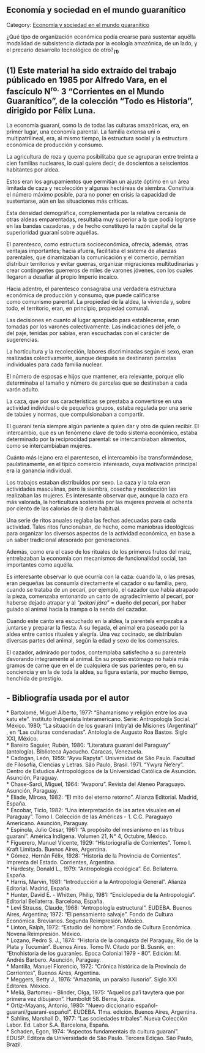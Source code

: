 ## Economía y sociedad en el mundo guaranítico

Category: [Economía y sociedad en el mundo guaranítico](http://descubrircorrientes.com.ar/2012/index.php/2960-historia-desde-el-origen-hasta-1814/poblamiento-prehistorico-de-la-cuenca-del-plata/prehistoria-de-la-cuenca-del-plata/los-guaranies/economia-y-sociedad-en-el-mundo-guaranitico)

¿Qué tipo de organización económica podía crearse para sustentar aquélla modalidad de subsistencia dictada por la ecología amazónica, de un lado, y el precario desarrollo tecnológico de otro?<sub><strong>(1)</strong></sub>

## **(1)** Este material ha sido extraído del trabajo públicado en 1985 por Alfredo Vara, en el fascículo N<sup>ro.</sup> 3 “Corrientes en el Mundo Guaranítico”, de la colección “Todo es Historia”, dirigido por Félix Luna.

La economía guaraní, como la de todas las culturas amazónicas, era, en primer lugar, una economía parental. La familia extensa uni o multipatrilineal, era, al mismo tiempo, la estructura social y la estructura económica de producción y consumo.

La agricultura de roza y quema posibilitaba que se agruparan entre treinta a cien familias nucleares, lo cual quiere decir, de doscientos a seiscientos habitantes por aldea.

Estos eran los agrupamientos que permitían un ajuste óptimo en un área limitada de caza y recolección y algunas hectáreas de siembra. Constituía el número máximo posible, para no poner en crisis la capacidad de sustentarse, aún en las situaciones más críticas.

Esta densidad demográfica, complementada por la relativa cercanía de otras aldeas emparentadas, resultaba muy superior a la que podía lograrse en las bandas cazadoras, y de hecho constituyó la razón capital de la superioridad guaraní sobre aquéllas.

El parentesco, como estructura socioeconómica, ofrecía, además, otras ventajas importantes; hacia afuera, facilitaba el sistema de alianzas parentales, que dinamizaban la comunicación y el comercio, permitían distribuir territorios y evitar guerras, organizar migraciones multitudinarias y crear contingentes guerreros de miles de varones jóvenes, con los cuales llegaron a desafiar al propio Imperio incaico.

Hacia adentro, el parentesco consagraba una verdadera estructura económica de producción y consumo, que puede calificarse como comunismo parental. La propiedad de la aldea, la vivienda y, sobre todo, el territorio, eran, en principio, propiedad comunal.

Las decisiones en cuanto al lugar apropiado para establecerse, eran tomadas por los varones colectivamente. Las indicaciones del jefe, o del paje, tenidas por sabias, eran escuchadas con el carácter de sugerencias.

La horticultura y la recolección, labores discriminadas según el sexo, eran realizadas colectivamente, aunque después se destinaran parcelas individuales para cada familia nuclear.

El número de esposas e hijos que mantener, era relevante, porque ello determinaba el tamaño y número de parcelas que se destinaban a cada varón adulto.

La caza, que por sus características se prestaba a convertirse en una actividad individual o de pequeños grupos, estaba regulada por una serie de tabúes y normas, que compulsionaban a compartir.

El guaraní tenía siempre algún pariente a quien dar y otro de quien recibir. El intercambio, que es un fenómeno clave de todo sistema económico, estaba determinado por la reciprocidad parental: se intercambiaban alimentos, como se intercambiaban mujeres.

Cuánto más lejano era el parentesco, el intercambio iba transformándose, paulatinamente, en el típico comercio interesado, cuya motivación principal era la ganancia individual.

Los trabajos estaban distribuidos por sexo. La caza y la tala eran actividades masculinas, pero la siembra, cosecha y recolección las realizaban las mujeres. Es interesante observar que, aunque la caza era más valorada, la horticultura sostenida por las mujeres proveía el ochenta por ciento de las calorías de la dieta habitual.

Una serie de ritos anuales reglaba las fechas adecuadas para cada actividad. Tales ritos funcionaban, de hecho, como maniobras ideológicas para organizar los diversos aspectos de la actividad económica, en base a un saber tradicional atesorado por generaciones.

Además, como era el caso de los rituales de los primeros frutos del maíz, entrelazaban la economía con mecanismos de funcionalidad social, tan importantes como aquélla.

Es interesante observar lo que ocurría con la caza: cuando la, o las presas, eran pequeñas las consumía directamente el cazador o su familia, pero, cuando se trataba de un pecarí, por ejemplo, el cazador que había atrapado la pieza, comenzaba entonando un canto de agradecimiento al pecarí, por haberse dejado atrapar y al _“pekari jára”_ = dueño del pecarí, por haber guiado al animal hacia la trampa o la senda del cazador.

Cuando este canto era escuchado en la aldea, la parentela empezaba a juntarse y preparar la fiesta. A su llegada, el animal era paseado por la aldea entre cantos rituales y alegría. Una vez cocinado, se distribuían diversas partes del animal, según la edad y sexo de los comensales.

El cazador, admirado por todos, contemplaba satisfecho a su parentela devorando íntegramente al animal. En su propio estómago no había más gramos de carne que en el de cualquiera de sus parientes pero, en su conciencia y en la de toda la aldea, su figura estaría, por mucho tiempo, henchida de prestigio.

## **\- Bibliografía usada por el autor**

\* Bartolomé, Miguel Alberto, 1977: “Shamanismo y religión entre los ava katu ete”. Instituto Indigenista Interamericano. Serie: Antropología Social. México. 1980; “La situación de los guaraní (mby’a) de Misiones (Argentina)” , en “Las culturas condenadas”. Antología de Augusto Roa Bastos. Siglo XXI, México.  
\* Bareiro Saguier, Rubén, 1980: “Literatura guaraní del Paraguay” (antología). Biblioteca Ayacucho. Caracas, Venezuela.  
\* Cadogan, León, 1959: “Ayvu Rapyta”. Universidad de São Paulo. Facultad de Filosofía, Ciencias y Letras. São Paulo, Brasil. 1971. “Ywyra Ñe’ery”. Centro de Estudios Antropológicos de la Universidad Católica de Asunción. Asunción, Paraguay.  
\* Chase-Sardi, Miguel, 1964: “Avaporu”. Revista del Ateneo Paraguayo. Asunción, Paraguay.  
\* Eliade, Mircea, 1982: “El mito del eterno retorno”. Alianza Editorial. Madrid, España.  
\* Escobar, Ticio, 1982: “Una interpretación de las artes visuales en el Paraguay”. Tomo I. Colección de las Américas - 1. C.C. Paraguayo Americano. Asunción, Paraguay.  
\* Espínola, Julio César, 1961: “A propósito del mesianismo en las tribus guaraní”. América Indígena. Volumen 21, N° 4, Octubre, México.  
\* Figuerero, Manuel Vicente, 1929: “Historiografía de Corrientes”. Tomo I. Kraft Limitada. Buenos Aires, Argentina.  
\* Gómez, Hernán Félix, 1928: “Historia de la Provincia de Corrientes”. Imprenta del Estado. Corrientes, Argentina.  
\* Hardesty, Donald L., 1979: “Antropología ecológica”. Ed. Bellaterra. España.  
\* Harris, Marvin, 1981: “Introducción a la Antropología General”. Alianza Editorial. Madrid, España.  
\* Hunter, David E. - Whitten, Philip, 1981: “Enciclopedia de la Antropología”. Editorial Bellaterra. Barcelona, España.  
\* Levi Strauss, Claude, 1968: “Antropología estructural”. EUDEBA. Buenos Aires, Argentina; 1972: “El pensamiento salvaje”. Fondo de Cultura Económica. Breviarios. Segunda Reimpresión. México.  
\* Linton, Ralph, 1972: “Estudio del hombre”. Fondo de Cultura Económica. Novena Reimpresión. México.  
\* Lozano, Pedro S. J., 1874: “Historia de la conquista del Paraguay, Río de la Plata y Tucumán”. Buenos Aires. Tomo IV. Citado por B. Susnik, en: “Etnohistoria de los guaraníes. Epoca Colonial 1979 - 80”. Edición: M. Andrés Barbero. Asunción, Paraguay.  
\* Mantilla, Manuel Florencio, 1972: “Crónica histórica de la Provincia de Corrientes”, Buenos Aires, Argentina.  
\* Meggers, Betty J., 1976: “Amazonia, un paraíso ilusorio”. Siglo XXI Editores. México.  
\* Meliá, Bartomeu - Blinder, Olga, 1975: “Aquellos pa’i tavytera que por primera vez dibujaron”. Humboldt 58. Berna, Suiza.  
\* Ortiz-Mayans, Antonio, 1980: “Nuevo diccionario español-guaraní/guaraní-español”. EUDEBA. 11ma. edición. Buenos Aires, Argentina.  
\* Sahlins, Marshall D., 1977: “Las sociedades tribales”. Nueva Colección Labor. Ed. Labor S.A.  Barcelona, España.  
\* Schaden, Egon, 1974: “Aspectos fundamentais da cultura guaraní”. EDUSP. Editora da Universidade de São Paulo. Tercera Ediçao. São Paulo, Brazil.